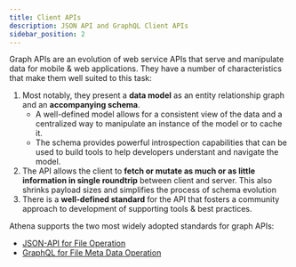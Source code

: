 ```yaml
---
title: Client APIs
description: JSON API and GraphQL Client APIs
sidebar_position: 2
---
```


Graph APIs are an evolution of web service APIs that serve and manipulate data for mobile & web applications. They have
a number of characteristics that make them well suited to this task:

1. Most notably, they present a **data model** as an entity relationship graph and an **accompanying schema**.
    * A well-defined model allows for a consistent view of the data and a centralized way to manipulate an instance of
      the model or to cache it.
    * The schema provides powerful introspection capabilities that can be used to build tools to help developers understant
      and navigate the model.
2. The API allows the client to **fetch or mutate as much or as little information in single roundtrip** between client
   and server. This also shrinks payload sizes and simplifies the process of schema evolution
3. There is a **well-defined standard** for the API that fosters a community approach to development of supporting tools
   & best practices.

Athena supports the two most widely adopted standards for graph APIs:

* [JSON-API for File Operation](jsonapi.md)
* [GraphQL for File Meta Data Operation](04-graphql)
